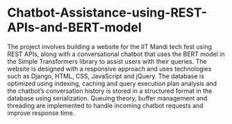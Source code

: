 # Chatbot-Assistance-using-REST-APIs-and-BERT-model
The project involves building a website for the IIT Mandi tech fest using REST APIs, along with a
conversational chatbot that uses the BERT model in the Simple Transformers library to assist users with their queries.
The website is designed with a responsive approach and uses technologies such as Django, HTML, CSS, JavaScript and
jQuery. The database is optimized using indexing, caching and query execution plan analysis and the chatbot’s
conversation history is stored in a structured format in the database using serialization. Queuing theory, buffer
management and threading are implemented to handle incoming chatbot requests and improve response time.
